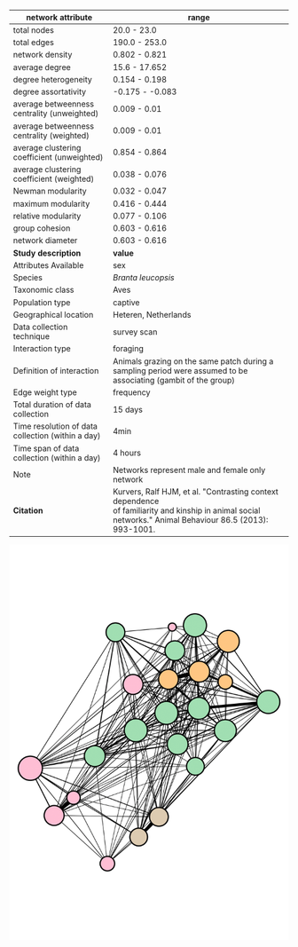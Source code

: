 network attribute|range
---|---
total nodes|20.0 - 23.0
total edges|190.0 - 253.0
network density|0.802 - 0.821
average degree|15.6 - 17.652
degree heterogeneity|0.154 - 0.198
degree assortativity|-0.175 - -0.083
average betweenness centrality (unweighted)|0.009 - 0.01
average betweenness centrality (weighted)|0.009 - 0.01
average clustering coefficient (unweighted)|0.854 - 0.864
average clustering coefficient (weighted)|0.038 - 0.076
Newman modularity|0.032 - 0.047
maximum modularity|0.416 - 0.444
relative modularity|0.077 - 0.106
group cohesion|0.603 - 0.616
network diameter|0.603 - 0.616
**Study description**|**value**
Attributes Available|sex
Species|*Branta leucopsis*
Taxonomic class|Aves
Population type|captive
Geographical location|Heteren, Netherlands
Data collection technique|survey scan
Interaction type|foraging
Definition of interaction|Animals grazing on the same patch during a sampling period were assumed to be associating (gambit of the group)
Edge weight type|frequency
Total duration of data collection|15 days
Time resolution of data collection (within a day)|4min
Time span of data collection (within a day)|4 hours
Note|Networks represent male and female only network
**Citation** | Kurvers, Ralf HJM, et al. "Contrasting context dependence <br> of familiarity and kinship in animal social <br> networks." Animal Behaviour 86.5 (2013): 993-1001.
![NetworkImage](/Networks/Network%20Visualizations/geese_kurvers_male_foraging.png)
